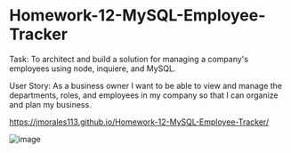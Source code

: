 # Homework-12-MySQL-Employee-Tracker

Task: To architect and build a solution for managing a company's employees using node, inquiere, and MySQL.

User Story: As a business owner I want to be able to view and manage the departments, roles, and employees in my company so that I can organize and plan my business.

https://jmorales113.github.io/Homework-12-MySQL-Employee-Tracker/

![image](https://user-images.githubusercontent.com/57970306/77828292-baa6e200-70d7-11ea-84e1-cfc903a3a8f0.png)
